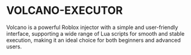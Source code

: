 # VOLCANO-EXECUTOR
Volcano is a powerful Roblox injector with a simple and user-friendly interface, supporting a wide range of Lua scripts for smooth and stable execution, making it an ideal choice for both beginners and advanced users.
